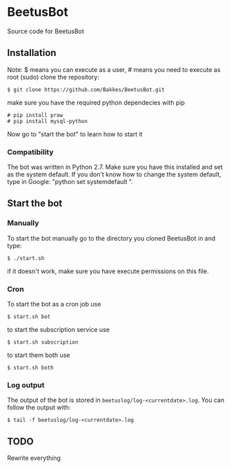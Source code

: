 BeetusBot
=========
Source code for BeetusBot

## Installation
Note: $ means you can execute as a user, # means you need to execute as root (sudo)
clone the repository:

	$ git clone https://github.com/Bakkes/BeetusBot.git

make sure you have the required python dependecies with pip

	# pip install praw
	# pip install mysql-python

Now go to "start the bot" to learn how to start it

### Compatibility
The bot was written in Python 2.7. Make sure you have this installed and set as the system default.
If you don't know how to change the system default, type in Google: "python set systemdefault <distro name>".

## Start the bot

### Manually
To start the bot manually go to the directory you cloned BeetusBot in and type:

	$ ./start.sh

if it doesn't work, make sure you have execute permissions on this file.

### Cron
To start the bot as a cron job use

	$ start.sh bot

to start the subscription service use

	$ start.sh subscription

to start them both use

	$ start.sh both

### Log output

The output of the bot is stored in `beetuslog/log-<currentdate>.log`. You can follow the output with:

	$ tail -f beetuslog/log-<currentdate>.log

## TODO
Rewrite everything
